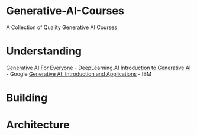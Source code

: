 # Generative-AI-Courses
A Collection of Quality Generative AI Courses

# Understanding

[Generative AI For Everyone]([url](https://www.coursera.org/learn/generative-ai-for-everyone)) - DeepLearning.AI
[Introduction to Generative AI]([url](https://www.coursera.org/learn/introduction-to-generative-ai)) - Google
[Generative AI: Introduction and Applications]([url](https://www.coursera.org/learn/generative-ai-introduction-and-applications)) - IBM

# Building

# Architecture

